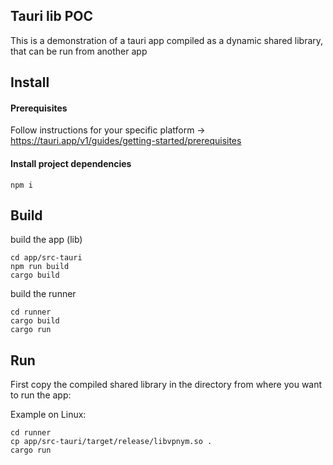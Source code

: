 ## Tauri lib POC

This is a demonstration of a tauri app compiled as a dynamic
shared library, that can be run from another app

## Install

#### Prerequisites

Follow instructions for your specific platform → https://tauri.app/v1/guides/getting-started/prerequisites

#### Install project dependencies

```
npm i
```

## Build

build the app (lib)

```
cd app/src-tauri
npm run build
cargo build
```

build the runner

```
cd runner
cargo build
cargo run
```

## Run

First copy the compiled shared library in the directory from where
you want to run the app:

Example on Linux:

```
cd runner
cp app/src-tauri/target/release/libvpnym.so .
cargo run
```

